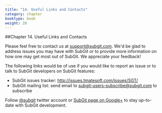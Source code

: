 ```yaml
---
title: "14. Useful Links and Contacts"
category: chapter
booktype: book
weight: 28
---
```

##Chapter 14. Useful Links and Contacts

Please feel free to contact us at <support@subgit.com>. We'd be glad to address issues you may have with SubGit or to provide more information on how one may get most out of SubGit. We appreciate your feedback!

The following links would be of use if you would like to report an issue or to talk to SubGit developers on SubGit features:

+ SubGit issues tracker: <http://issues.tmatesoft.com/issues/SGT/>
+ SubGit mailing list: send email to <subgit-users-subscribe@subgit.com> to subscribe

Follow [@subgit](https://twitter.com/subgit) twitter account or [SubGit page on Google+](https://plus.google.com/b/114128677298030695536/114128677298030695536/posts) to stay up-to-date with SubGit development.